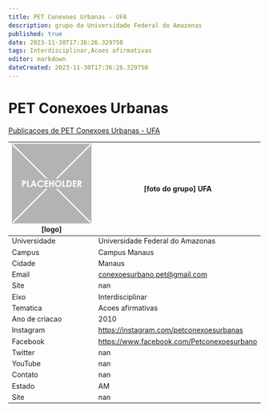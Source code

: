 ```yaml
---
title: PET Conexoes Urbanas - UFA
description: grupo da Universidade Federal do Amazonas
published: true
date: 2023-11-30T17:36:26.329750
tags: Interdisciplinar,Acoes afirmativas
editor: markdown
dateCreated: 2023-11-30T17:36:26.329750
---
```


# PET Conexoes Urbanas

[Publicacoes de PET Conexoes Urbanas - UFA](/atividade/175PETConexoesUrbanasUFA/feed.md)

| ![placeholder.png](/placeholder.png) [logo] | [foto do grupo] UFA         |
| ------------------------------------------- | ------------------------------------------------- |
| Universidade                                | Universidade Federal do Amazonas      |
| Campus                                      | Campus Manaus            |
| Cidade                                      | Manaus             |
| Email                                       | conexoesurbano.pet@gmail.com             |
| Site                                        | nan              |
| Eixo                                        | Interdisciplinar              |
| Tematica                                    | Acoes afirmativas          |
| Ano de criacao                              | 2010        |
| Instagram                                   | https://instagram.com/petconexoesurbanas         |
| Facebook                                    | https://www.facebook.com/Petconexoesurbano          |
| Twitter                                     | nan           |
| YouTube                                     | nan           |
| Contato                                     | nan         |
| Estado                                      |  AM            |
| Site                                        | nan |
